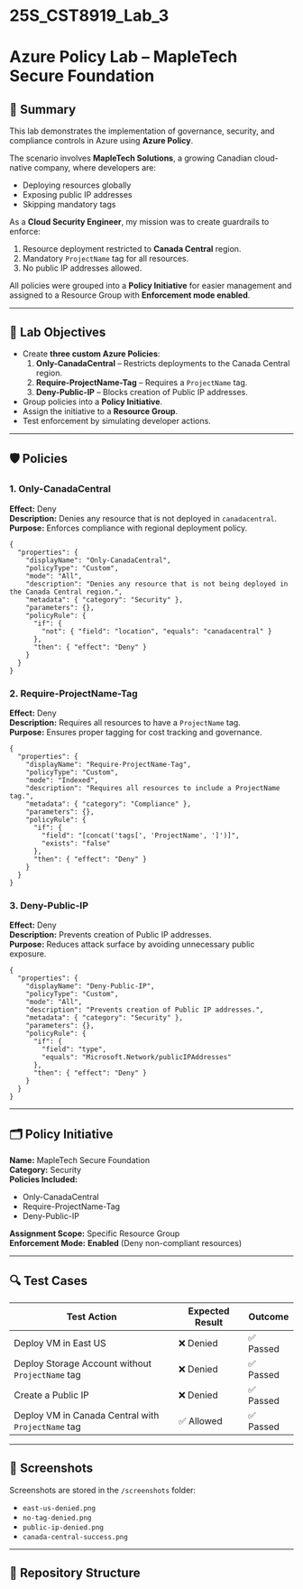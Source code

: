 # 25S_CST8919_Lab_3

# Azure Policy Lab – MapleTech Secure Foundation

## 📌 Summary
This lab demonstrates the implementation of governance, security, and compliance controls in Azure using **Azure Policy**.  

The scenario involves **MapleTech Solutions**, a growing Canadian cloud-native company, where developers are:
- Deploying resources globally
- Exposing public IP addresses
- Skipping mandatory tags

As a **Cloud Security Engineer**, my mission was to create guardrails to enforce:
1. Resource deployment restricted to **Canada Central** region.
2. Mandatory `ProjectName` tag for all resources.
3. No public IP addresses allowed.

All policies were grouped into a **Policy Initiative** for easier management and assigned to a Resource Group with **Enforcement mode enabled**.

---

## 🎯 Lab Objectives
- Create **three custom Azure Policies**:
  1. **Only-CanadaCentral** – Restricts deployments to the Canada Central region.
  2. **Require-ProjectName-Tag** – Requires a `ProjectName` tag.
  3. **Deny-Public-IP** – Blocks creation of Public IP addresses.
- Group policies into a **Policy Initiative**.
- Assign the initiative to a **Resource Group**.
- Test enforcement by simulating developer actions.

---

## 🛡 Policies

### 1. Only-CanadaCentral
**Effect:** Deny  
**Description:** Denies any resource that is not deployed in `canadacentral`.  
**Purpose:** Enforces compliance with regional deployment policy.

```
{
  "properties": {
    "displayName": "Only-CanadaCentral",
    "policyType": "Custom",
    "mode": "All",
    "description": "Denies any resource that is not being deployed in the Canada Central region.",
    "metadata": { "category": "Security" },
    "parameters": {},
    "policyRule": {
      "if": {
        "not": { "field": "location", "equals": "canadacentral" }
      },
      "then": { "effect": "Deny" }
    }
  }
}

```

### 2. Require-ProjectName-Tag
**Effect:** Deny  
**Description:** Requires all resources to have a `ProjectName` tag.  
**Purpose:** Ensures proper tagging for cost tracking and governance.

```
{
  "properties": {
    "displayName": "Require-ProjectName-Tag",
    "policyType": "Custom",
    "mode": "Indexed",
    "description": "Requires all resources to include a ProjectName tag.",
    "metadata": { "category": "Compliance" },
    "parameters": {},
    "policyRule": {
      "if": {
        "field": "[concat('tags[', 'ProjectName', ']')]",
        "exists": "false"
      },
      "then": { "effect": "Deny" }
    }
  }
}

```

### 3. Deny-Public-IP
**Effect:** Deny  
**Description:** Prevents creation of Public IP addresses.  
**Purpose:** Reduces attack surface by avoiding unnecessary public exposure.
```
{
  "properties": {
    "displayName": "Deny-Public-IP",
    "policyType": "Custom",
    "mode": "All",
    "description": "Prevents creation of Public IP addresses.",
    "metadata": { "category": "Security" },
    "parameters": {},
    "policyRule": {
      "if": {
        "field": "type",
        "equals": "Microsoft.Network/publicIPAddresses"
      },
      "then": { "effect": "Deny" }
    }
  }
}

```


---

## 🗂 Policy Initiative
**Name:** MapleTech Secure Foundation  
**Category:** Security  
**Policies Included:**
- Only-CanadaCentral
- Require-ProjectName-Tag
- Deny-Public-IP

**Assignment Scope:** Specific Resource Group  
**Enforcement Mode:** **Enabled** (Deny non-compliant resources)

---

## 🔍 Test Cases

| Test Action | Expected Result | Outcome |
|-------------|----------------|---------|
| Deploy VM in East US | ❌ Denied | ✅ Passed |
| Deploy Storage Account without `ProjectName` tag | ❌ Denied | ✅ Passed |
| Create a Public IP | ❌ Denied | ✅ Passed |
| Deploy VM in Canada Central with `ProjectName` tag | ✅ Allowed | ✅ Passed |

---

## 📸 Screenshots
Screenshots are stored in the `/screenshots` folder:
- `east-us-denied.png`
- `no-tag-denied.png`
- `public-ip-denied.png`
- `canada-central-success.png`

---

## 📂 Repository Structure
